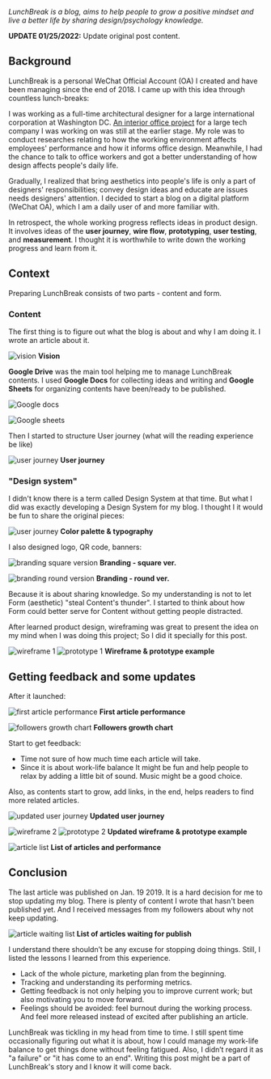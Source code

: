_LunchBreak is a blog, aims to help people to grow a positive mindset and live a better life by sharing design/psychology knowledge._

**UPDATE 01/25/2022:** Update original post content.

## Background

LunchBreak is a personal WeChat Official Account (OA) I created and have been managing since the end of 2018. I came up with this idea through countless lunch-breaks:

I was working as a full-time architectural designer for a large international corporation at Washington DC. [An interior office project](www.howiework.com/posts/anti-office) for a large tech company I was working on was still at the earlier stage. My role was to conduct researches relating to how the working environment affects employees' performance and how it informs office design. Meanwhile, I had the chance to talk to office workers and got a better understanding of how design affects people's daily life.

Gradually, I realized that bring aesthetics into people's life is only a part of designers' responsibilities; convey design ideas and educate are issues needs designers' attention. I decided to start a blog on a digital platform (WeChat OA), which I am a daily user of and more familiar with.

In retrospect, the whole working progress reflects ideas in product design. It involves ideas of the **user journey**, **wire flow**, **prototyping**, **user testing**, and **measurement**. I thought it is worthwhile to write down the working progress and learn from it.

## Context

Preparing LunchBreak consists of two parts - content and form.

### Content

The first thing is to figure out what the blog is about and why I am doing it. I wrote an article about it.

![vision](../assets/post/image/lunch-break/vision.webp)
**Vision**

**Google Drive** was the main tool helping me to manage LunchBreak contents.
I used **Google Docs** for collecting ideas and writing and **Google Sheets** for organizing contents have been/ready to be published.

![Google docs](../assets/post/image/lunch-break/Google-docs.webp)

![Google sheets](../assets/post/image/lunch-break/Google-sheets.webp)

Then I started to structure User journey (what will the reading experience be like)

![user journey](../assets/post/image/lunch-break/user-journey.png)
**User journey**

### "Design system"

I didn't know there is a term called Design System at that time. But what I did was exactly developing a Design System for my blog. I thought I it would be fun to share the original pieces:

![user journey](../assets/post/image/lunch-break/color-typo.webp)
**Color palette & typography**

I also designed logo, QR code, banners:

![branding square version](../assets/post/image/lunch-break/branding-square.webp)
**Branding - square ver.**

![branding round version](../assets/post/image/lunch-break/branding-round.webp)
**Branding - round ver.**

Because it is about sharing knowledge. So my understanding is not to let Form (aesthetic) "steal Content's thunder".
I started to think about how Form could better serve for Content without getting people distracted.

After learned product design, wireframing was great to present the idea on my mind when I was doing this project; So I did it specially for this post.

![wireframe 1](../assets/post/image/lunch-break/wireframe-1.gif)
![prototype 1](../assets/post/image/lunch-break/prototype-1.gif)
**Wireframe & prototype example**

## Getting feedback and some updates

After it launched:

![first article performance](../assets/post/image/lunch-break/first-article-performance.webp)
**First article performance**

![followers growth chart](../assets/post/image/lunch-break/followers-growth-chart.webp)
**Followers growth chart**

Start to get feedback:

- Time not sure of how much time each article will take.
- Since it is about work-life balance It might be fun and help people to relax by adding a little bit of sound. Music might be a good choice.

Also, as contents start to grow, add links, in the end, helps readers to find more related articles.

![updated user journey](../assets/post/image/lunch-break/updated-user-journey.png)
**Updated user journey**

![wireframe 2](../assets/post/image/lunch-break/wireframe-2.gif)
![prototype 2](../assets/post/image/lunch-break/prototype-2.gif)
**Updated wireframe & prototype example**

![article list](../assets/post/image/lunch-break/article-list.webp)
**List of articles and performance**

## Conclusion

The last article was published on Jan. 19 2019. It is a hard decision for me to stop updating my blog. There is plenty of content I wrote that hasn't been published yet. And I received messages from my followers about why not keep updating.

![article waiting list](../assets/post/image/lunch-break/article-waiting-list.webp)
**List of articles waiting for publish**

I understand there shouldn’t be any excuse for stopping doing things. Still, I listed the lessons I learned from this experience.

- Lack of the whole picture, marketing plan from the beginning.
- Tracking and understanding its performing metrics.
- Getting feedback is not only helping you to improve current work; but also motivating you to move forward.
- Feelings should be avoided: feel burnout during the working process. And feel more released instead of excited after publishing an article.

LunchBreak was tickling in my head from time to time. I still spent time occasionally figuring out what it is about, how I could manage my work-life balance to get things done without feeling fatigued. Also, I didn’t regard it as "a failure" or "it has come to an end". Writing this post might be a part of LunchBreak's story and I know it will come back.
